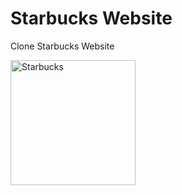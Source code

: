 # Starbucks Website

Clone Starbucks Website

<img src="https://raw.githubusercontent.com/ParkYoungWoong/starbucks-vanilla-app/master/favicon.png" alt="Starbucks" width="200" />

